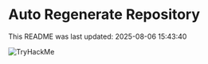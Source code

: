 # Auto Regenerate Repository

This README was last updated: 2025-08-06 15:43:40

 ![TryHackMe](https://tryhackme.com/badge/533634)